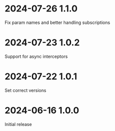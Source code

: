 # 2024-07-26 1.1.0
Fix param names and better handling subscriptions

# 2024-07-23 1.0.2
Support for async interceptors

# 2024-07-22 1.0.1
Set correct versions

# 2024-06-16 1.0.0
Initial release

